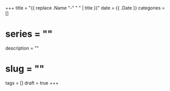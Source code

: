+++
title = "{{ replace .Name "-" " " | title }}"
date = {{ .Date }}
categories = []
# series = ""
description = ""
# slug = ""
tags = []
draft = true
+++

